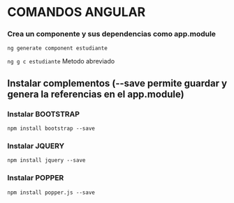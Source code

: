 
#  COMANDOS ANGULAR
### Crea un componente y sus dependencias como app.module

`ng generate component estudiante`

`ng g c estudiante` Metodo abreviado
## Instalar complementos (--save permite guardar y genera la referencias en el app.module)
### Instalar BOOTSTRAP
`npm install bootstrap --save`
### Instalar JQUERY
`npm install jquery --save`
### Instalar POPPER
`npm install popper.js --save`


